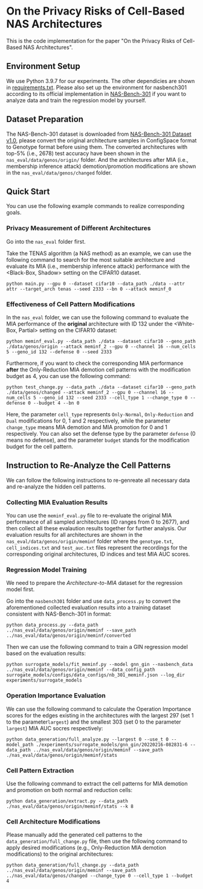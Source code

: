# On the Privacy Risks of Cell-Based NAS Architectures

This is the code implementation for the paper "On the Privacy Risks of Cell-Based NAS Architectures".

## Environment Setup

We use Python 3.9.7 for our experiments. The other dependicies are shown in [requirements.txt](./requirements.txt). Please also set up the environment for nasbench301 according to its official implementation in [NAS-Bench-301](https://github.com/automl/nasbench301) if you want to analyze data and train the regression model by yourself.

## Dataset Preparation

The NAS-Bench-301 dataset is downloaded from [NAS-Bench-301 Dataset v1.0](https://figshare.com/articles/dataset/NAS-Bench-301_Dataset_v1_0/13246952), please convert the original architecture samples in ConfigSpace format to Genotype format before using them. The converted architectures with top-5% (i.e., 2678) test accuracy have been shown in the `nas_eval/data/genos/origin/` folder. And the architectures after MIA (i.e., membership inference attack) demotion/promotion modifications are shown in the `nas_eval/data/genos/changed` folder.

## Quick Start

You can use the following example commands to realize corresponding goals. 

### Privacy Measurement of Different Architectures
Go into the `nas_eval` folder first.

Take the TENAS algorithm (a NAS method) as an example, we can use the following command to search for the most suitable architecture and evaluate its MIA (i.e., membership inference attack) performance with the \<Black-Box, Shadow\> setting on the CIFAR10 dataset.

```Shell
python main.py --gpu 0 --dataset cifar10 --data_path ./data --attr attr --target_arch tenas --seed 2333 --bn 0 --attack meminf_0
```

### Effectiveness of Cell Pattern Modifications
In the `nas_eval` folder, we can use the following command to evaluate the MIA performance of the **original** architecture with ID 132 under the \<White-Box, Partial\> setting on the CIFAR10 dataset:

```Shell
python meminf_eval.py --data_path ./data --dataset cifar10 --geno_path ./data/genos/origin --attack meminf_2 --gpu 0 --channel 16 --num_cells 5 --geno_id 132 --defense 0 --seed 2333
```
Furthermore, if you want to check the corresponding MIA performance **after** the Only-Reduction MIA demotion cell patterns with the modification budget as 4, you can use the following command:

```Shell
python test_change.py --data_path ./data --dataset cifar10 --geno_path ./data/genos/changed --attack meminf_2 --gpu 0 --channel 16 --num_cells 5 --geno_id 132 --seed 2333 --cell_type 1 --change_type 0 --defense 0 --budget 4 --bn 0
```

Here, the parameter `cell_type` represents `Only-Normal`, `Only-Reduction` and `Dual` modifications for 0, 1 and 2 respectively, while the parameter `change_type` means MIA demotion and MIA promotion for 0 and 1 respectively. You can also set the defense type by the parameter `defense` (0 means no defense), and the parameter `budget` stands for the modification budget for the cell pattern.


## Instruction to Re-Analyze the Cell Patterns

We can follow the following instructions to re-genreate all necessary data and re-analyze the hidden cell patterns.

### Collecting MIA Evaluation Results

You can use the `meminf_eval.py` file to re-evaluate the original MIA performance of all sampled architectures (ID ranges from 0 to 2677), and then collect all these evalaution results together for further analysis. Our evaluation results for all architectures are shown in the `nas_eval/data/genos/origin/meminf` folder where the `genotype.txt`, `cell_indices.txt` and `test_auc.txt` files represent the recordings for the corresponding original architectures, ID indices and test MIA AUC scores.

### Regression Model Training

We need to prepare the *Architecture-to-MIA* dataset for the regression model first. 

Go into the `nasbench301` folder and use `data_process.py` to  convert the aforementioned collected evaluation results into a training dataset consistent with NAS-Bench-301 in format:

```Shell
python data_process.py --data_path ../nas_eval/data/genos/origin/meminf --save_path ../nas_eval/data/genos/origin/meminf/converted
```

Then we can use the following command to train a GIN regression model based on the evaluation results:

```
python surrogate_models/fit_meminf.py --model gnn_gin --nasbench_data ../nas_eval/data/genos/origin/meminf --data_config_path surrogate_models/configs/data_configs/nb_301_meminf.json --log_dir experiments/surrogate_models 
```

### Operation Importance Evaluation

We can use the following command to calculate the Operation Importance scores for the edges existing in the architectures with the largest 297 (set 1 to the parameter`largest`) and the smallest 303 (set 0 to the parameter `largest`) MIA AUC socres respectively:

```Shell
python data_generation/full_analyze.py --largest 0 --use_t 0 --model_path ./experiments/surrogate_models/gnn_gin/20220216-082831-6 --data_path ../nas_eval/data/genos/origin/meminf --save_path ./nas_eval/data/genos/origin/meminf/stats
```

### Cell Pattern Extraction

Use the following command to extract the cell patterns for MIA demotion and promotion on both normal and reduction cells:

```Shell
python data_generation/extract.py --data_path ./nas_eval/data/genos/origin/meminf/stats --k 8
```

### Cell Architecture Modifications

Please manually add the generated cell patterns to the `data_generation/full_change.py` file, then use the following command to apply desired modifications (e.g., Only-Reduction MIA demotion modifications) to the original architectures:

```
python data_generation/full_change.py --data_path ../nas_eval/data/genos/origin/meminf --save_path ../nas_eval/data/genos/changed --change_type 0 --cell_type 1 --budget 4
```
